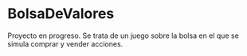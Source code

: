 # BolsaDeValores
Proyecto en progreso. Se trata de un juego sobre la bolsa en el que se simula comprar y vender acciones.
